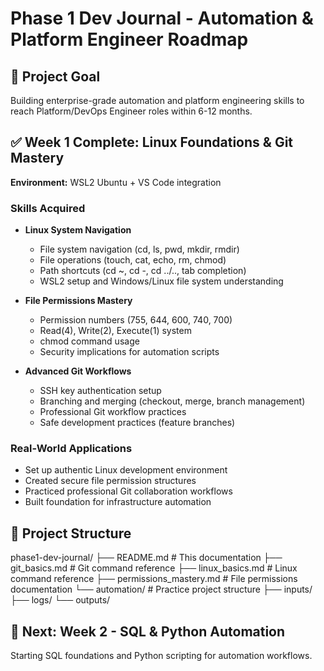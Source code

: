 # Phase 1 Dev Journal - Automation & Platform Engineer Roadmap

## 🎯 Project Goal
Building enterprise-grade automation and platform engineering skills to reach Platform/DevOps Engineer roles within 6-12 months.

## ✅ Week 1 Complete: Linux Foundations & Git Mastery
**Environment:** WSL2 Ubuntu + VS Code integration

### Skills Acquired
- **Linux System Navigation**
  - File system navigation (cd, ls, pwd, mkdir, rmdir)
  - File operations (touch, cat, echo, rm, chmod)
  - Path shortcuts (cd ~, cd -, cd ../.., tab completion)
  - WSL2 setup and Windows/Linux file system understanding

- **File Permissions Mastery**
  - Permission numbers (755, 644, 600, 740, 700)
  - Read(4), Write(2), Execute(1) system
  - chmod command usage
  - Security implications for automation scripts

- **Advanced Git Workflows**
  - SSH key authentication setup
  - Branching and merging (checkout, merge, branch management)
  - Professional Git workflow practices
  - Safe development practices (feature branches)

### Real-World Applications
- Set up authentic Linux development environment
- Created secure file permission structures
- Practiced professional Git collaboration workflows
- Built foundation for infrastructure automation

## 📁 Project Structure
phase1-dev-journal/
├── README.md                 # This documentation
├── git_basics.md            # Git command reference
├── linux_basics.md          # Linux command reference
├── permissions_mastery.md   # File permissions documentation
└── automation/              # Practice project structure
├── inputs/
├── logs/
└── outputs/
## 🎯 Next: Week 2 - SQL & Python Automation
Starting SQL foundations and Python scripting for automation workflows.
